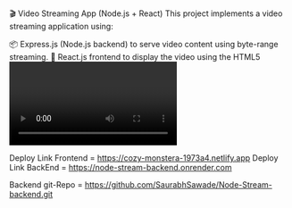 🎬 Video Streaming App (Node.js + React)
This project implements a video streaming application using:

📦 Express.js (Node.js backend) to serve video content using byte-range streaming.
🎨 React.js frontend to display the video using the HTML5 <video> tag.


Deploy Link Frontend = https://cozy-monstera-1973a4.netlify.app
Deploy Link BackEnd = https://node-stream-backend.onrender.com

Backend git-Repo = https://github.com/SaurabhSawade/Node-Stream-backend.git
